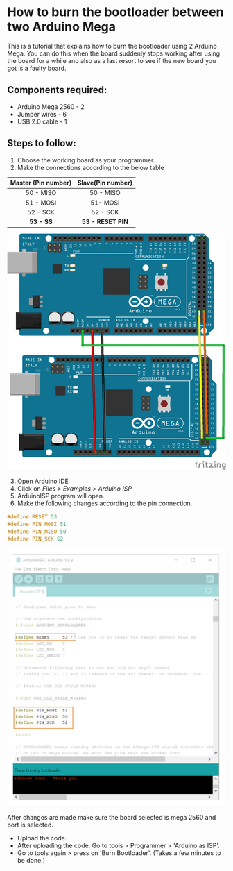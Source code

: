 # How to burn the bootloader between two Arduino Mega

This is a tutorial that explains how to burn the bootloader using 2 Arduino Mega. You can do this when the board suddenly stops working after using the board for a while and also as a last resort to see if the new board you got is a faulty board.

## Components required:

* Arduino Mega 2560 - 2 
* Jumper wires - 6
* USB 2.0 cable - 1
 
## Steps to follow:

1. Choose the working board as your programmer.
2. Make the connections according to the below table

| Master (Pin number) 	| Slave(Pin number) 	|
|:-------------------:	|:-----------------:	|
| 50 - MISO           	| 50 - MISO         	|
| 51 - MOSI           	| 51- MOSI          	|
| 52 - SCK            	| 52 - SCK          	|
| **53 - SS**          | **53 - RESET PIN** |

![Mega-To-Mega](/assets/img/BurnBootloaderBetweenTwoArduinoMega/2.png)

3. Open Arduino IDE
4. Click on *Files > Examples > Arduino ISP*
5. ArduinoISP program will open.
6. Make the following changes according to the pin connection.

```C++
#define RESET 53
#define PIN_MOSI 51
#define PIN_MISO 50
#define PIN_SCK 52
```
![code snipet](/assets/img/BurnBootloaderBetweenTwoArduinoMega/1.png)

After changes are made make sure the board selected is mega 2560 and port is selected.

* Upload the code.
* After uploading the code. Go to tools > Programmer > 'Arduino as ISP'.
* Go to tools again > press on 'Burn Bootloader'.  (Takes a few minutes to be done.)



